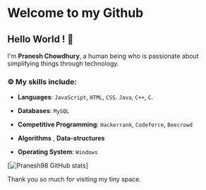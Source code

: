 
# Welcome to my Github
## Hello World ! :wave:

I'm **Pranesh Chowdhury**, a human being who is passionate about simplifying things through technology.



### :gear: My skills include:

- **Languages**: `JavaScript`, `HTML`, `CSS`. `Java`, `C++`, `C`.

- **Databases**: `MySQL`

- **Competitive Programming**: `Hackerrank`, `Codeforce`, `Beecrowd`
    
- **Algorithms** , **Data-structures**

- **Operating System**: `Windows`

[![Pranesh98 GitHub stats](https://github-readme-stats.vercel.app/api?username=Pranesh98&theme=dark&show_icons=true)]

Thank you so much for visiting my tiny space.

